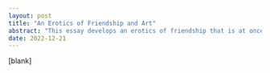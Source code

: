 ```yaml
---
layout: post
title: "An Erotics of Friendship and Art"
abstract: "This essay develops an erotics of friendship that is at once also an erotics of art and an erotics of religious experience, by working with the thinking of María Lugones, Audre Lorde, Plato, bell hooks, Alfred North Whitehead, Aristotle, Susan Sontag, Gloria Anzaldúa, John Dewey, Jean-Luc Nancy, Henri Bergson and Baruch Spinoza. / Nota bene: From here down, I still need to incorporate Plato, Whitehead, and Aristotle, after choosing to expand from three divisions into four. Each movement could be written as a 3-5 page section within an essay or as a 3-chapter part within a book. / In our first movement, Lugones, Lorde, and hooks articulate an erotics of friendship through lenses of devotion, turning toward, and mentorship. In our second movement, Sontag articulates an erotics of art in contrast with a hermeneutics interpreting art, as well as transparence as divine sense of intuition in perception, and Anzaldúa articulates an erotics of sublime, transformative storytelling, as well as a world-erotic understood through metaphors of entering the serpent and of becoming Coatlicue, practiced by attuning a global multiplicity of energy. Dewey articulates an erotics of art through the esthetic as consummate experience. In our third movement, Nancy articulates an existential erotics of being-with the origin, of being abandoned by the gods, and of loving each other with affectionately curious “world”-traveling; Bergson articulates the intuition of concrete duration as a site of erotic access to the Absolute; and Spinoza articulates the fullness of our erotic God, drawn to the limits of perception, sense, matter, existence, and world, in the perfection of the real, i.e., in the perfection of the erotic-esthetic-intuitive-material-devotional-mentorial-memorial-platonic-divine-experiential Absolute. / I argue for erotic, platonic, demi-sexual, poly-relational love as a metaphysical principle of experience, existence, and matter. I argue that we must turn toward embodied desire, attraction, and feeling, aspects of our shared *eros*, in order to achieve social justice, global harmony, personal fulfillment, and moral sense."
date: 2022-12-21
---
```


[blank]
